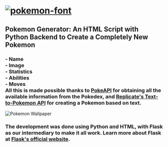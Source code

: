 <!DOCTYPE html>
<html lang="en">
<head>
    <meta charset="UTF-8">
    <title>Pokemon Generator</title>
</head>
<body>
    <h1>
        <a href="https://fontmeme.com/pokemon-font/">
            <img src="https://fontmeme.com/permalink/230207/dd6cb11dd29ae189973a99f0403a6b12.png" alt="pokemon-font" border="0">
        </a>
    </h1>
    <h2>Pokemon Generator: An HTML Script with Python Backend to Create a Completely New Pokemon</h2>
    <h3>
        - Name<br>
        - Image<br>
        - Statistics<br>
        - Abilities<br>
        - Moves<br>
        All this is made possible thanks to <a href="https://pokeapi.co">PokeAPI</a> for obtaining all the available information from the Pokedex, and <a href="https://replicate.com/lambdal/text-to-pokemon/api">Replicate's Text-to-Pokemon API</a> for creating a Pokemon based on text.
    </h3>
    <img src="https://rare-gallery.com/uploads/posts/500082-pokemon-wallpaper.jpg" alt="Pokemon Wallpaper"/>
    <h3>
        The development was done using Python and HTML, with Flask as our intermediary to make it all work. Learn more about Flask at <a href="https://flask.palletsprojects.com/en/2.2.x/">Flask's official website</a>.
    </h3>
</body>
</html>
